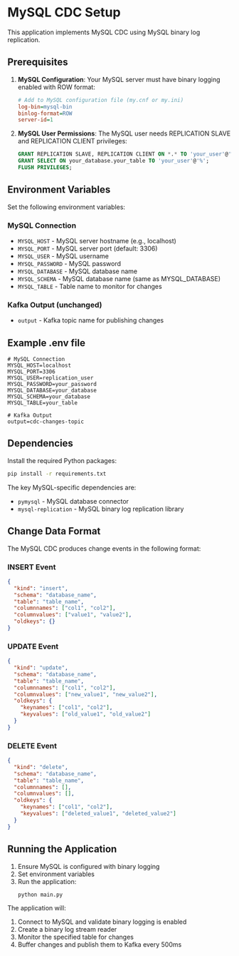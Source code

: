 # MySQL CDC Setup

This application implements MySQL CDC using MySQL binary log replication.

## Prerequisites

1. **MySQL Configuration**: Your MySQL server must have binary logging enabled with ROW format:
   ```ini
   # Add to MySQL configuration file (my.cnf or my.ini)
   log-bin=mysql-bin
   binlog-format=ROW
   server-id=1
   ```

2. **MySQL User Permissions**: The MySQL user needs REPLICATION SLAVE and REPLICATION CLIENT privileges:
   ```sql
   GRANT REPLICATION SLAVE, REPLICATION CLIENT ON *.* TO 'your_user'@'%';
   GRANT SELECT ON your_database.your_table TO 'your_user'@'%';
   FLUSH PRIVILEGES;
   ```

## Environment Variables

Set the following environment variables:

### MySQL Connection
- `MYSQL_HOST` - MySQL server hostname (e.g., localhost)
- `MYSQL_PORT` - MySQL server port (default: 3306)
- `MYSQL_USER` - MySQL username
- `MYSQL_PASSWORD` - MySQL password
- `MYSQL_DATABASE` - MySQL database name
- `MYSQL_SCHEMA` - MySQL database name (same as MYSQL_DATABASE)
- `MYSQL_TABLE` - Table name to monitor for changes

### Kafka Output (unchanged)
- `output` - Kafka topic name for publishing changes

## Example .env file

```env
# MySQL Connection
MYSQL_HOST=localhost
MYSQL_PORT=3306
MYSQL_USER=replication_user
MYSQL_PASSWORD=your_password
MYSQL_DATABASE=your_database
MYSQL_SCHEMA=your_database
MYSQL_TABLE=your_table

# Kafka Output
output=cdc-changes-topic
```

## Dependencies

Install the required Python packages:
```bash
pip install -r requirements.txt
```

The key MySQL-specific dependencies are:
- `pymysql` - MySQL database connector
- `mysql-replication` - MySQL binary log replication library

## Change Data Format

The MySQL CDC produces change events in the following format:

### INSERT Event
```json
{
  "kind": "insert",
  "schema": "database_name",
  "table": "table_name", 
  "columnnames": ["col1", "col2"],
  "columnvalues": ["value1", "value2"],
  "oldkeys": {}
}
```

### UPDATE Event
```json
{
  "kind": "update",
  "schema": "database_name", 
  "table": "table_name",
  "columnnames": ["col1", "col2"],
  "columnvalues": ["new_value1", "new_value2"],
  "oldkeys": {
    "keynames": ["col1", "col2"],
    "keyvalues": ["old_value1", "old_value2"]
  }
}
```

### DELETE Event
```json
{
  "kind": "delete",
  "schema": "database_name",
  "table": "table_name", 
  "columnnames": [],
  "columnvalues": [],
  "oldkeys": {
    "keynames": ["col1", "col2"],
    "keyvalues": ["deleted_value1", "deleted_value2"]
  }
}
```

## Running the Application

1. Ensure MySQL is configured with binary logging
2. Set environment variables
3. Run the application:
   ```bash
   python main.py
   ```

The application will:
1. Connect to MySQL and validate binary logging is enabled
2. Create a binary log stream reader
3. Monitor the specified table for changes
4. Buffer changes and publish them to Kafka every 500ms 
